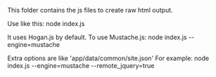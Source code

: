 This folder contains the js files to create raw html output.Use like this:  node index.jsIt uses Hogan.js by default.To use Mustache.js:  node index.js --engine=mustacheExtra options are like 'app/data/common/site.json'For example:  node index.js --engine=mustache --remote_jquery=true